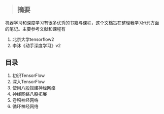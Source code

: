 

> ## 摘要

机器学习和深度学习有很多优秀的书籍与课程，这个文档旨在整理我学习`代码`方面的笔记。主要参考文献和课程有

1. 北京大学tensorflow2  
2. 李沐《动手深度学习》v2




## 目录

1. 初识TensorFlow
2. 深入TensorFlow
3. 使用八股搭建神经网络
4. 神经网络八股拓展
5. 卷积神经网络
6. 循环神经网络





